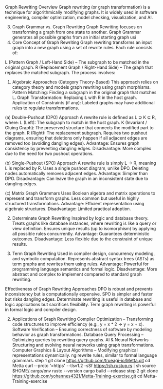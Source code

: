 Graph Rewriting Overview
Graph rewriting (or graph transformation) is a technique for algorithmically modifying graphs. It is widely used in software engineering, compiler optimization, model checking, visualization, and AI.

3. Graph Grammar vs. Graph Rewriting
Graph Rewriting focuses on transforming a graph from one state to another.
Graph Grammar generates all possible graphs from an initial starting graph usi
1. Core Concept of Graph Rewriting
Graph rewriting transforms an input graph into a new graph using a set of rewrite rules. Each rule consists of:

L (Pattern Graph / Left-Hand Side) – The subgraph to be matched in the original graph.
R (Replacement Graph / Right-Hand Side) – The graph that replaces the matched subgraph.
The process involves:
1. Algebraic Approaches (Category Theory-Based)
This approach relies on category theory and models graph rewriting using graph morphisms.
Pattern Matching: Finding a subgraph in the original graph that matches L.
Graph Transformation: Replacing L with R in the host graph.
Application of Constraints (if any): Labeled graphs may have additional rules to regulate transformations.

(a) Double-Pushout (DPO) Approach
A rewrite rule is defined as L ⊇ K ⊆ R, where:
L (Left): The subgraph to match in the host graph.
K (Invariant / Gluing Graph): The preserved structure that connects the modified part to the graph.
R (Right): The replacement subgraph.
Requires two pushout diagrams, ensuring that deletions only happen if all adjacent edges are removed too (avoiding dangling edges).
 Advantage: Ensures graph consistency by preventing dangling edges.
 Disadvantage: More complex due to the need for two pushout operations.

(b) Single-Pushout (SPO) Approach
A rewrite rule is simply L → R, meaning L is replaced by R.
Uses a single pushout diagram, unlike DPO.
Deleting nodes automatically removes adjacent edges.
 Advantage: Simpler than DPO.
 Disadvantage: Can leave the graph in an inconsistent state due to dangling edges.

(c) Matrix Graph Grammars
Uses Boolean algebra and matrix operations to represent and transform graphs.
Less common but useful in highly structured transformations.
 Advantage: Efficient representation using algebraic structures.
 Disadvantage: Limited practical adoption.



2. Determinate Graph Rewriting
Inspired by logic and database theory.
Treats graphs like database instances, where rewriting is like a query or view definition.
Ensures unique results (up to isomorphism) by applying all possible rules concurrently.
Advantage: Guarantees deterministic outcomes.
 Disadvantage: Less flexible due to the constraint of unique results.

3. Term Graph Rewriting
Used in compiler design, concurrency modeling, and symbolic computation.
Represents abstract syntax trees (ASTs) as term graphs and rewrites them using rules.
 Advantage: Powerful for programming language semantics and formal logic.
Disadvantage: More abstract and complex to implement compared to standard graph rewriting.

Effectiveness of Graph Rewriting Approaches
DPO is robust and prevents inconsistency but is computationally expensive.
SPO is simpler and faster but risks dangling edges.
Determinate rewriting is useful in database and logic applications but sacrifices flexibility.
Term graph rewriting is powerful in formal logic and compiler design.

2. Applications of Graph Rewriting
Compiler Optimization – Transforming code structures to improve efficiency (e.g., y = x * 2 → y = x + x).
Software Verification – Ensuring correctness of software by modeling behavior as graph transformations.
Database Query Processing – Optimizing queries by rewriting query graphs.
AI & Neural Networks – Structuring and evolving neural networks using graph transformations.
Computer Graphics & Layout Algorithms – Modifying graphical representations dynamically.
ng rewrite rules, similar to formal language grammars.
 step 1 
git clone https://github.com/trueagi-io/Metta.git
cd Metta
curl --proto '=https' --tlsv1.2 -sSf https://sh.rustup.rs | sh
source $HOME/.cargo/env
rustc --version
cargo build --release
step 2
git clone https://github.com/yohannes4321/Metta-Training-exercise.git
cd Metta-Training-exercise
